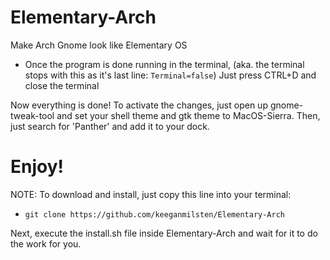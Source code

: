 # Elementary-Arch
Make Arch Gnome look like Elementary OS 

- Once the program is done running in the terminal, (aka. the terminal stops with this as it's last line: `Terminal=false`)
Just press CTRL+D and close the terminal

Now everything is done! To activate the changes, just open up gnome-tweak-tool and set your shell theme and gtk theme to MacOS-Sierra. Then, just search for 'Panther' and add it to your dock.

# Enjoy!

NOTE: To download and install, just copy this line into your terminal:
- `git clone https://github.com/keeganmilsten/Elementary-Arch`

Next, execute the install.sh file inside Elementary-Arch and wait for it to do the work for you.
